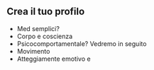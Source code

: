 

## Crea il tuo profilo

- Med semplici? 
- Corpo e coscienza 
- Psicocomportamentale? Vedremo in seguito
- Movimento 
- Atteggiamente emotivo e
<!--stackedit_data:
eyJoaXN0b3J5IjpbLTU2ODIwNDhdfQ==
-->